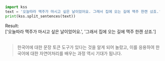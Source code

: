 ```python
import kss
text = '오늘따라 맥주가 마시고 싶은 날이었어요. 그래서 집에 오는 길에 맥주 한캔 샀죠.'
print(kss.split_sentences(text))
```

Result: </br>
['오늘따라 맥주가 마시고 싶은 날이었어요.', '그래서 집에 오는 길에 맥주 한캔 샀죠.']
</br>
</br>

> 한국어에 대한 문장 토큰 도구가 있다는 것을 알게 되어 놀랐고, 이를 응용하여 한국어에 대한 자연어처리를 배우는 과정 역시 기대가 됩니다.
